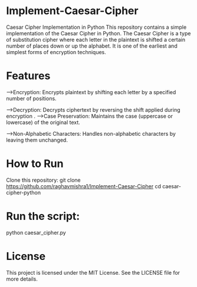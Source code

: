 # Implement-Caesar-Cipher

Caesar Cipher Implementation in Python
This repository contains a simple implementation of the Caesar Cipher in Python. The Caesar Cipher is a type of substitution cipher where each letter in the plaintext is shifted a certain number of places down or up the alphabet. It is one of the earliest and simplest forms of encryption techniques.

# Features
-->Encryption: Encrypts plaintext by shifting each letter by a specified number of positions.

-->Decryption: Decrypts ciphertext by reversing the shift applied during encryption
.
-->Case Preservation: Maintains the case (uppercase or lowercase) of the original text.

-->Non-Alphabetic Characters: Handles non-alphabetic characters by leaving them unchanged.

# How to Run
Clone this repository:
git clone https://github.com/raghavmishra1/Implement-Caesar-Cipher
cd caesar-cipher-python

# Run the script:
python caesar_cipher.py

# License
This project is licensed under the MIT License. See the LICENSE file for more details.

